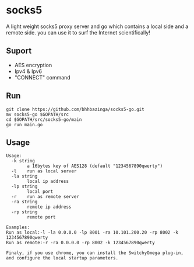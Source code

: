 # socks5
A light weight socks5 proxy server and go which contains a local side and a remote side.
you can use it to surf the Internet scientifically!
## Suport
- AES encryption
- Ipv4 & Ipv6
- "CONNECT" command
## Run
```
git clone https://github.com/bhhbazinga/socks5-go.git
mv socks5-go $GOPATH/src
cd $GOPATH/src/socks5-go/main
go run main.go
```
## Usage
```
Usage:
  -k string
        a 16bytes key of AES128 (default "1234567890qwerty")
  -l    run as local server
  -la string
        local ip address
  -lp string
        local port
  -r    run as remote server
  -ra string
        remote ip address
  -rp string
        remote port

Examples:
Run as local:-l -la 0.0.0.0 -lp 8001 -ra 10.101.200.20 -rp 8002 -k 1234567890qwerty
Run as remote:-r -ra 0.0.0.0 -rp 8002 -k 1234567890qwerty

Finaly, if you use chrome, you can install the SwitchyOmega plug-in, and configure the local startup parameters.
